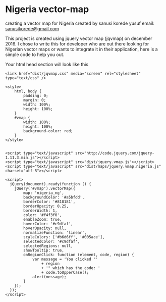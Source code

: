 # Nigeria vector-map
creating a vector map for Nigeria
created by sanusi korede yusuf
email: sanusikorede@gmail.com

This project is created using jquery vector map (jqvmap) on december 2016. I chose to write this for developer who are out there looking for Nigerian vector maps or wants to integrate it in their application, here is a simple code to help you out.

Your html head section will look like this

<head>
   
    <link href="dist/jqvmap.css" media="screen" rel="stylesheet" type="text/css" />

    <style>
        html, body {
            padding: 0;
            margin: 0;
            width: 100%;
            height: 100%;
        }
        #vmap {
            width: 100%;
            height: 100%;
            background-color: red;
        }
    </style>


    <script type="text/javascript" src="http://code.jquery.com/jquery-1.11.3.min.js"></script>
    <script type="text/javascript" src="dist/jquery.vmap.js"></script>
    <script type="text/javascript" src="dist/maps/jquery.vmap.nigeria.js" charset="utf-8"></script>

    <script>
      jQuery(document).ready(function () {
        jQuery('#vmap').vectorMap({
            map: 'nigeria_ng',
            backgroundColor: '#a5bfdd',
            borderColor: '#818181',
            borderOpacity: 0.25,
            borderWidth: 1,
            color: '#f4f3f0',
            enableZoom: true,
            hoverColor: '#c9dfaf',
            hoverOpacity: null,
            normalizeFunction: 'linear',
            scaleColors: ['#b6d6ff', '#005ace'],
            selectedColor: '#c9dfaf',
            selectedRegions: null,
            showTooltip: true,
            onRegionClick: function (element, code, region) {
                var message = 'You clicked "'
                    + region
                    + '" which has the code: '
                    + code.toUpperCase();
                alert(message);
            }
        });
      });
    </script>

